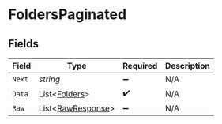 # FoldersPaginated


## Fields

| Field                                                       | Type                                                        | Required                                                    | Description                                                 |
| ----------------------------------------------------------- | ----------------------------------------------------------- | ----------------------------------------------------------- | ----------------------------------------------------------- |
| `Next`                                                      | *string*                                                    | :heavy_minus_sign:                                          | N/A                                                         |
| `Data`                                                      | List<[Folders](../../Models/Components/Folders.md)>         | :heavy_check_mark:                                          | N/A                                                         |
| `Raw`                                                       | List<[RawResponse](../../Models/Components/RawResponse.md)> | :heavy_minus_sign:                                          | N/A                                                         |